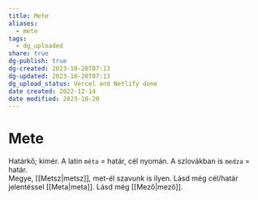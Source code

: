```yaml
---
title: Mete
aliases:
  - mete
tags:
  - dg_uploaded
share: true
dg-publish: true
dg-created: 2023-10-20T07:13
dg-updated: 2023-10-20T07:13
dg_upload_status: Vercel and Netlify done
date created: 2022-12-14
date modified: 2023-10-20
---
```


# Mete

Határkő; kimér. A latin `mēta` = határ, cél nyomán. A szlovákban is `medza` = határ.  
Megye, [[Metsz\|metsz]], met-él szavunk is ilyen. Lásd még cél/határ jelentéssel [[Meta\|meta]]. Lásd még [[Mező\|mező]].  
